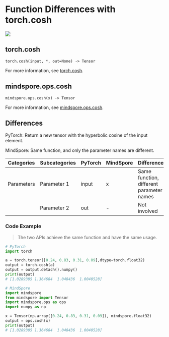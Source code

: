 # Function Differences with torch.cosh

<a href="https://gitee.com/mindspore/docs/blob/master/docs/mindspore/source_en/note/api_mapping/pytorch_diff/cosh.md" target="_blank"><img src="https://mindspore-website.obs.cn-north-4.myhuaweicloud.com/website-images/master/resource/_static/logo_source_en.png"></a>

## torch.cosh

```text
torch.cosh(input, *, out=None) -> Tensor
```

For more information, see [torch.cosh](https://pytorch.org/docs/1.8.1/generated/torch.cosh.html).

## mindspore.ops.cosh

```text
mindspore.ops.cosh(x) -> Tensor
```

For more information, see [mindspore.ops.cosh](https://mindspore.cn/docs/en/master/api_python/ops/mindspore.ops.cosh.html).

## Differences

PyTorch: Return a new tensor with the hyperbolic cosine of the input element.

MindSpore: Same function, and only the parameter names are different.

| Categories | Subcategories |PyTorch | MindSpore | Difference |
| --- | --- | --- | --- |---|
| Parameters | Parameter 1 | input   | x         | Same function, different parameter names                     |
|      | Parameter 2 | out     | -         | Not involved |

### Code Example

> The two APIs achieve the same function and have the same usage.

```python
# PyTorch
import torch

a = torch.tensor([0.24, 0.83, 0.31, 0.09],dtype=torch.float32)
output = torch.cosh(a)
output = output.detach().numpy()
print(output)
# [1.0289385 1.364684  1.048436  1.0040528]

# MindSpore
import mindspore
from mindspore import Tensor
import mindspore.ops as ops
import numpy as np

x = Tensor(np.array([0.24, 0.83, 0.31, 0.09]), mindspore.float32)
output = ops.cosh(x)
print(output)
# [1.0289385 1.364684  1.048436  1.0040528]
```
